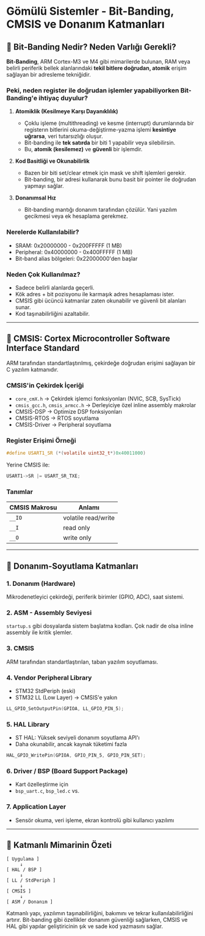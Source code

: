 # Gömülü Sistemler - Bit-Banding, CMSIS ve Donanım Katmanları

## 📌 Bit-Banding Nedir? Neden Varlığı Gerekli?

**Bit-Banding**, ARM Cortex-M3 ve M4 gibi mimarilerde bulunan, RAM veya belirli periferik bellek alanlarındaki **tekil bitlere doğrudan, atomik** erişim sağlayan bir adresleme tekniğidir.

### Peki, neden register ile doğrudan işlemler yapabiliyorken Bit-Banding'e ihtiyaç duyulur?

1. **Atomiklik (Kesilmeye Karşı Dayanıklılık)**

   * Çoklu işleme (multithreading) ve kesme (interrupt) durumlarında bir registerın bitlerini okuma-değiştirme-yazma işlemi **kesintiye uğrarsa**, veri tutarsızlığı oluşur.
   * Bit-banding ile **tek satırda** bir biti 1 yapabilir veya silebilirsin.
   * Bu, **atomik (kesilemez)** ve **güvenli** bir işlemdir.

2. **Kod Basitliği ve Okunabilirlik**

   * Bazen bir biti set/clear etmek için mask ve shift işlemleri gerekir.
   * Bit-banding, bir adresi kullanarak bunu basit bir pointer ile doğrudan yapmayı sağlar.

3. **Donanımsal Hız**

   * Bit-banding mantığı donanım tarafından çözülür. Yani yazılım gecikmesi veya ek hesaplama gerekmez.

### Nerelerde Kullanılabilir?

* SRAM: 0x20000000 - 0x200FFFFF (1 MB)
* Peripheral: 0x40000000 - 0x400FFFFF (1 MB)
* Bit-band alias bölgeleri: 0x22000000'den başlar

### Neden Çok Kullanılmaz?

* Sadece belirli alanlarda geçerli.
* Kök adres + bit pozisyonu ile karmaşık adres hesaplaması ister.
* CMSIS gibi ücüncü katmanlar zaten okunabilir ve güvenli bit alanları sunar.
* Kod taşınabilirliğini azaltabilir.

---

## 🧩 CMSIS: Cortex Microcontroller Software Interface Standard

ARM tarafından standartlaştırılmış, çekirdeğe doğrudan erişimi sağlayan bir C yazılım katmanıdır.

### CMSIS'in Çekirdek İçeriği

* `core_cmX.h` → Çekirdek işlemci fonksiyonları (NVIC, SCB, SysTick)
* `cmsis_gcc.h`, `cmsis_armcc.h` → Derleyiciye özel inline assembly makrolar
* CMSIS-DSP → Optimize DSP fonksiyonları
* CMSIS-RTOS → RTOS soyutlama
* CMSIS-Driver → Peripheral soyutlama

### Register Erişimi Örneği

```c
#define USART1_SR (*(volatile uint32_t*)0x40011000)
```

Yerine CMSIS ile:

```c
USART1->SR |= USART_SR_TXE;
```

### Tanımlar

| CMSIS Makrosu | Anlamı              |
| ------------- | ------------------- |
| `__IO`        | volatile read/write |
| `__I`         | read only           |
| `__O`         | write only          |

---

## 🔧 Donanım-Soyutlama Katmanları

### 1. **Donanım (Hardware)**

Mikrodenetleyici çekirdeği, periferik birimler (GPIO, ADC), saat sistemi.

### 2. **ASM - Assembly Seviyesi**

`startup.s` gibi dosyalarda sistem başlatma kodları. Çok nadir de olsa inline assembly ile kritik şlemler.

### 3. **CMSIS**

ARM tarafından standartlaştırılan, taban yazılım soyutlaması.

### 4. **Vendor Peripheral Library**

* STM32 StdPeriph (eski)
* STM32 LL (Low Layer) → CMSIS'e yakın

```c
LL_GPIO_SetOutputPin(GPIOA, LL_GPIO_PIN_5);
```

### 5. **HAL Library**

* ST HAL: Yüksek seviyeli donanım soyutlama API'ı
* Daha okunabilir, ancak kaynak tüketimi fazla

```c
HAL_GPIO_WritePin(GPIOA, GPIO_PIN_5, GPIO_PIN_SET);
```

### 6. **Driver / BSP (Board Support Package)**

* Kart özelleştirme için
* `bsp_uart.c`, `bsp_led.c` vs.

### 7. **Application Layer**

* Sensör okuma, veri işleme, ekran kontrolü gibi kullanıcı yazılımı

---

## 📐 Katmanlı Mimarinin Özeti

```
[ Uygulama ]
     ↓
[ HAL / BSP ]
     ↓
[ LL / StdPeriph ]
     ↓
[ CMSIS ]
     ↓
[ ASM / Donanım ]
```

Katmanlı yapı, yazılımın taşınabilirliğini, bakımını ve tekrar kullanılabilirliğini artırır. Bit-banding gibi özellikler donanım güvenliği sağlarken, CMSIS ve HAL gibi yapılar geliştiricinin şık ve sade kod yazmasını sağlar.
